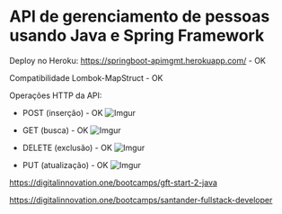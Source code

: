 # API de gerenciamento de pessoas usando Java e Spring Framework

Deploy no Heroku: https://springboot-apimgmt.herokuapp.com/ - OK

Compatibilidade Lombok-MapStruct - OK

Operações HTTP da API:

* POST (inserção) - OK
![Imgur](https://i.imgur.com/N9AYtK1.png)

* GET (busca) - OK
![Imgur](https://i.imgur.com/NC2B6yo.png)

* DELETE (exclusão) - OK
![Imgur](https://i.imgur.com/xnxqJ1J.png)

* PUT (atualização) - OK
![Imgur](https://i.imgur.com/ZFlY6HO.png)

https://digitalinnovation.one/bootcamps/gft-start-2-java

https://digitalinnovation.one/bootcamps/santander-fullstack-developer
